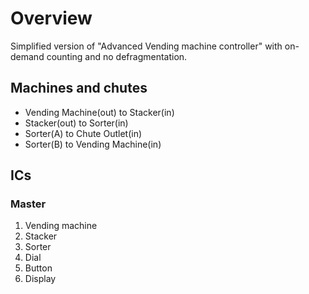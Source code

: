 # Overview

Simplified version of "Advanced Vending machine controller" with on-demand counting and no defragmentation.


## Machines and chutes

- Vending Machine(out) to Stacker(in)
- Stacker(out) to Sorter(in)
- Sorter(A) to Chute Outlet(in)
- Sorter(B) to Vending Machine(in)



## ICs

### Master
1. Vending machine
2. Stacker
3. Sorter
4. Dial
5. Button
6. Display
